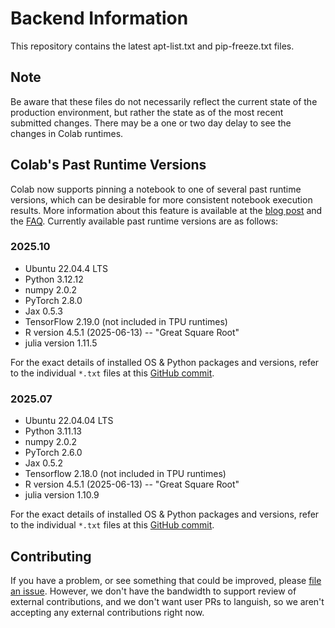 # Backend Information

This repository contains the latest apt-list.txt and pip-freeze.txt files.

## Note

Be aware that these files do not necessarily reflect the current state of the
production environment, but rather the state as of the most recent submitted
changes. There may be a one or two day delay to see the changes in Colab
runtimes.

## Colab's Past Runtime Versions

Colab now supports pinning a notebook to one of several past runtime versions,
which can be desirable for more consistent notebook execution results. More
information about this feature is available at the
[blog post](https://developers.googleblog.com/en/google-colab-adds-more-back-to-school-improvements/)
and the
[FAQ](https://research.google.com/colaboratory/runtime-version-faq.html).
Currently available past runtime versions are as follows:

### 2025.10

*   Ubuntu 22.04.4 LTS
*   Python 3.12.12
*   numpy 2.0.2
*   PyTorch 2.8.0
*   Jax 0.5.3
*   TensorFlow 2.19.0 (not included in TPU runtimes)
*   R version 4.5.1 (2025-06-13) -- "Great Square Root"
*   julia version 1.11.5

For the exact details of installed OS & Python packages and versions, refer to
the individual `*.txt` files at this
[GitHub commit](https://github.com/googlecolab/backend-info/tree/7a0599e3401b4c158fc34a8023e042fa3691be32).

### 2025.07

*   Ubuntu 22.04.04 LTS
*   Python 3.11.13
*   numpy 2.0.2
*   PyTorch 2.6.0
*   Jax 0.5.2
*   Tensorflow 2.18.0 (not included in TPU runtimes)
*   R version 4.5.1 (2025-06-13) -- "Great Square Root"
*   julia version 1.10.9

For the exact details of installed OS & Python packages and versions, refer to
the individual `*.txt` files at this
[GitHub commit](https://github.com/googlecolab/backend-info/tree/ef1cba030a9f7a39bf42912a42f6462d6d4908e8).

## Contributing

If you have a problem, or see something that could be improved, please
[file an issue](https://github.com/googlecolab/colabtools/issues). However, we
don't have the bandwidth to support review of external contributions, and we
don't want user PRs to languish, so we aren't accepting any external
contributions right now.
